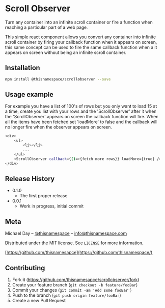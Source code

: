 # Scroll Observer
<!-- [![NPM Version][npm-image]][npm-url]
[![Build Status][travis-image]][scroll-url]
[![Downloads Stats][npm-downloads]][npm-url] -->


Turn any container into an infinite scroll container or fire a function when reaching a particular part of a web page.

This simple react component allows you convert any container into infinite scroll container by firing your callback function when it appears on screen, this same concept can be used to fire the same callback function when a it appears on screen without being an infinite scroll container.

## Installation

```sh
npm install @thisnamespace/scrollobserver --save
```

## Usage example

For example you have a list of 100's of rows but you only want to load 15 at a time, create you list with your rows and the 'ScrollObserver' after it when the 'ScrollObserver' appears on screen the callback function will fire. When all the items have been fetched set 'loadMore' to false and the callback will no longer fire when the observer appears on screen.

```sh
<div>
    <ul>
        <li></li>
        ...
    </ul>
    <ScrollObserver callback={()=>{fetch more rows}} loadMore={true} />
</div>
```

## Release History
* 0.1.0
    * The first proper release
* 0.0.1
    * Work in progress, initial commit

## Meta

Michael Day – [@thisnamespace](https://twitter.com/thisnamesapce) – info@thisnamespace.com

Distributed under the MIT license. See ``LICENSE`` for more information.

[https://github.com/thisnamesapce](https://github.com/thisnamespace/)

## Contributing

1. Fork it (<https://github.com/thisnamesapce/scrollobserver/fork>)
2. Create your feature branch (`git checkout -b feature/fooBar`)
3. Commit your changes (`git commit -am 'Add some fooBar'`)
4. Push to the branch (`git push origin feature/fooBar`)
5. Create a new Pull Request

<!-- Markdown link & img dfn's
[npm-image]: https://img.shields.io/npm/v/datadog-metrics.svg?style=flat-square
[npm-url]: https://www.npmjs.com/package/@thisnamespace/scrollobserver
[npm-downloads]: https://img.shields.io/npm/dm/datadog-metrics.svg?style=flat-square
[travis-image]: https://img.shields.io/travis/dbader/node-datadog-metrics/master.svg?style=flat-square
[scroll-url]: https://travis-ci.org/dbader/node-datadog-metrics
[wiki]: https://github.com/yourname/yourproject/wiki -->